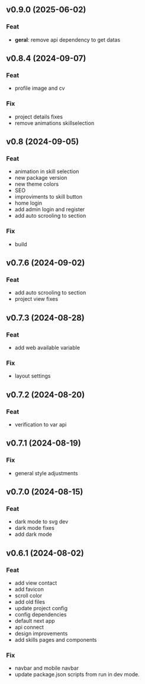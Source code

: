 ## v0.9.0 (2025-06-02)

### Feat

- **geral**: remove api dependency to get datas

## v0.8.4 (2024-09-07)

### Feat

- profile image and cv

### Fix

- project details fixes
- remove animations skillselection

## v0.8 (2024-09-05)

### Feat

- animation in skill selection
- new package version
- new theme colors
- SEO
- improviments to skill button
- home login
- add admin login and register
- add auto scrooling to section

### Fix

- build

## v0.7.6 (2024-09-02)

### Feat

- add auto scrooling to section
- project view fixes

## v0.7.3 (2024-08-28)

### Feat

- add web available variable

### Fix

- layout settings

## v0.7.2 (2024-08-20)

### Feat

- verification to var api

## v0.7.1 (2024-08-19)

### Fix

- general style adjustments

## v0.7.0 (2024-08-15)

### Feat

- dark mode to svg dev
- dark mode fixes
- add dark mode

## v0.6.1 (2024-08-02)

### Feat

- add view contact
- add favicon
- scroll color
- add old files
- update project config
- config dependencies
- default next app
- api connect
- design improvements
- add skills pages and components

### Fix

- navbar and mobile navbar
- update package.json scripts from run in dev mode.
